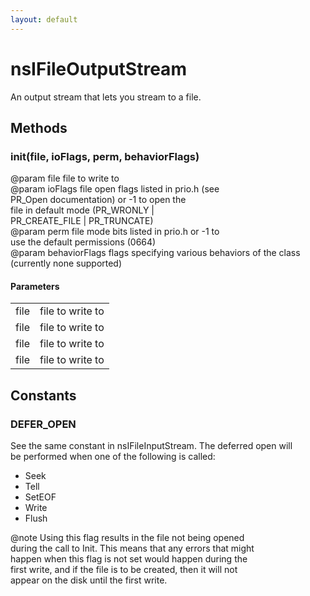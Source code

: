 ```yaml
---
layout: default
---
```


# nsIFileOutputStream #
  
An output stream that lets you stream to a file.  
  

## Methods ##

### init(file, ioFlags, perm, behaviorFlags) ###
  
@param file          file to write to  
@param ioFlags       file open flags listed in prio.h (see  
                     PR_Open documentation) or -1 to open the  
                     file in default mode (PR_WRONLY |  
                     PR_CREATE_FILE | PR_TRUNCATE)  
@param perm          file mode bits listed in prio.h or -1 to  
                     use the default permissions (0664)  
@param behaviorFlags flags specifying various behaviors of the class  
       (currently none supported)  
  

#### Parameters ####

<table>

<tr>
<td>file</td>
<td>file to write to  
</td>
</tr>

<tr>
<td>file</td>
<td>file to write to  
</td>
</tr>

<tr>
<td>file</td>
<td>file to write to  
</td>
</tr>

<tr>
<td>file</td>
<td>file to write to  
</td>
</tr>

</table>

## Constants ##

### DEFER_OPEN ###
  
See the same constant in nsIFileInputStream. The deferred open will  
be performed when one of the following is called:  
  - Seek  
  - Tell  
  - SetEOF  
  - Write  
  - Flush  
  
@note Using this flag results in the file not being opened  
      during the call to Init.  This means that any errors that might  
      happen when this flag is not set would happen during the  
      first write, and if the file is to be created, then it will not  
      appear on the disk until the first write.  
  
